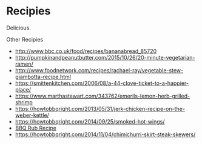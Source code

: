 Recipies
========
Delicious.

Other Recipies
* http://www.bbc.co.uk/food/recipes/bananabread_85720
* http://pumpkinandpeanutbutter.com/2015/10/26/20-minute-vegetarian-ramen/
* http://www.foodnetwork.com/recipes/rachael-ray/vegetable-stew-giambotta-recipe.html
* https://smittenkitchen.com/2006/08/a-44-clove-ticket-to-a-happier-place/
* https://www.marthastewart.com/343762/emerils-lemon-herb-grilled-shrimp
* https://howtobbqright.com/2013/05/31/jerk-chicken-recipe-on-the-weber-kettle/
* https://howtobbqright.com/2014/09/25/smoked-hot-wings/
* [BBQ Rub Recipe](https://www.youtube.com/watch?app=desktop&v=ivBXO4CShn8)
* https://howtobbqright.com/2014/11/04/chimichurri-skirt-steak-skewers/
